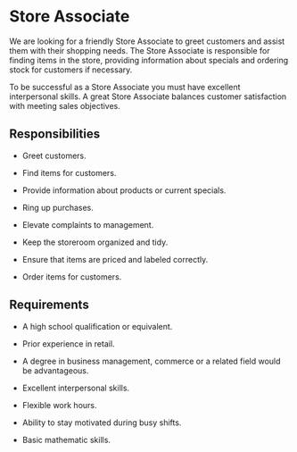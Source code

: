 # Store Associate

We are looking for a friendly Store Associate to greet customers and assist them with their shopping needs. The Store Associate is responsible for finding items in the store, providing information about specials and ordering stock for customers if necessary.

To be successful as a Store Associate you must have excellent interpersonal skills. A great Store Associate balances customer satisfaction with meeting sales objectives.

## Responsibilities

* Greet customers.

* Find items for customers.

* Provide information about products or current specials.

* Ring up purchases.

* Elevate complaints to management.

* Keep the storeroom organized and tidy.

* Ensure that items are priced and labeled correctly.

* Order items for customers.

## Requirements

* A high school qualification or equivalent.

* Prior experience in retail.

* A degree in business management, commerce or a related field would be advantageous.

* Excellent interpersonal skills.

* Flexible work hours.

* Ability to stay motivated during busy shifts.

* Basic mathematic skills.


